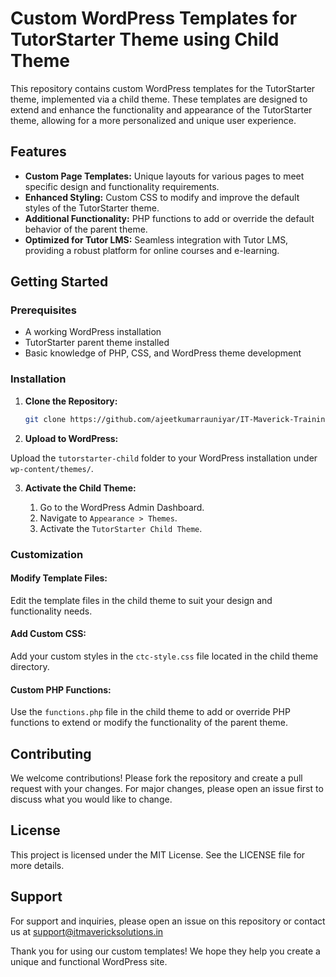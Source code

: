 # Custom WordPress Templates for TutorStarter Theme using Child Theme

This repository contains custom WordPress templates for the TutorStarter theme, implemented via a child theme. These templates are designed to extend and enhance the functionality and appearance of the TutorStarter theme, allowing for a more personalized and unique user experience.

## Features

- **Custom Page Templates:** Unique layouts for various pages to meet specific design and functionality requirements.
- **Enhanced Styling:** Custom CSS to modify and improve the default styles of the TutorStarter theme.
- **Additional Functionality:** PHP functions to add or override the default behavior of the parent theme.
- **Optimized for Tutor LMS:** Seamless integration with Tutor LMS, providing a robust platform for online courses and e-learning.

## Getting Started

### Prerequisites

- A working WordPress installation
- TutorStarter parent theme installed
- Basic knowledge of PHP, CSS, and WordPress theme development

### Installation

1. **Clone the Repository:**
   ```bash
   git clone https://github.com/ajeetkumarrauniyar/IT-Maverick-Trainings.git

2. **Upload to WordPress:**

Upload the `tutorstarter-child` folder to your WordPress installation under `wp-content/themes/`.

3. **Activate the Child Theme:**

    1. Go to the WordPress Admin Dashboard.
    2. Navigate to `Appearance > Themes`.
    3. Activate the `TutorStarter Child Theme`.

### Customization

#### Modify Template Files:

Edit the template files in the child theme to suit your design and functionality needs.

#### Add Custom CSS:

Add your custom styles in the `ctc-style.css` file located in the child theme directory.

#### Custom PHP Functions:

Use the `functions.php` file in the child theme to add or override PHP functions to extend or modify the functionality of the parent theme.

## Contributing

We welcome contributions! Please fork the repository and create a pull request with your changes. For major changes, please open an issue first to discuss what you would like to change.

## License

This project is licensed under the MIT License. See the LICENSE file for more details.

## Support

For support and inquiries, please open an issue on this repository or contact us at support@itmavericksolutions.in

Thank you for using our custom templates! We hope they help you create a unique and functional WordPress site.

